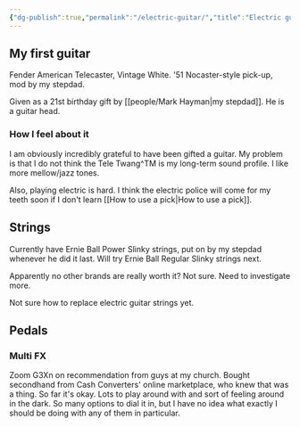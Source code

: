 ```yaml
---
{"dg-publish":true,"permalink":"/electric-guitar/","title":"Electric guitar","tags":["music","arts"],"created":"2024-02-18","updated":"2024-04-25"}
---
```



## My first guitar

Fender American Telecaster, Vintage White. '51 Nocaster-style pick-up, mod by my stepdad.

Given as a 21st birthday gift by [[people/Mark Hayman\|my stepdad]]. He is a guitar head.



### How I feel about it

I am obviously incredibly grateful to have been gifted a guitar. My problem is that I do not think the Tele Twang^TM is my long-term sound profile. I like more mellow/jazz tones.

Also, playing electric is hard. I think the electric police will come for my teeth soon if I don't learn [[How to use a pick\|How to use a pick]].

## Strings

Currently have Ernie Ball Power Slinky strings, put on by my stepdad whenever he did it last. Will try Ernie Ball Regular Slinky strings next.

Apparently no other brands are really worth it? Not sure. Need to investigate more.

Not sure how to replace electric guitar strings yet.

## Pedals

### Multi FX

Zoom G3Xn on recommendation from guys at my church. Bought secondhand from Cash Converters' online marketplace, who knew that was a thing. So far it's okay. Lots to play around with and sort of feeling around in the dark. So many options to dial it in, but I have no idea what exactly I should be doing with any of them in particular.

